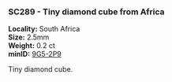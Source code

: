 
### <a name="SC289"></a> SC289 - Tiny diamond cube from Africa

**Locality:** South Africa   
**Size:** 2.5mm   
**Weight:** 0.2 ct    
**minID:** [9G5-2P9](https://www.mindat.org/9G5-2P9)

Tiny diamond cube.

